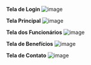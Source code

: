 
**Tela de Login**
![image](https://github.com/user-attachments/assets/88c5affd-b25f-44a3-9842-b4f9f38bc3f9)

**Tela Principal**
![image](https://github.com/user-attachments/assets/2c1d82bc-c500-4bb0-adf1-3644fdbbb84e)

**Tela dos Funcionários**
![image](https://github.com/user-attachments/assets/d744e91d-49bd-426c-b158-8a0581a700d9)

**Tela de Benefícios**
![image](https://github.com/user-attachments/assets/e4451010-0597-4c46-b421-f125a5284977)

**Tela de Contato**
![image](https://github.com/user-attachments/assets/3beb17d2-6dfc-47eb-8482-68cdaa18d5b5)
